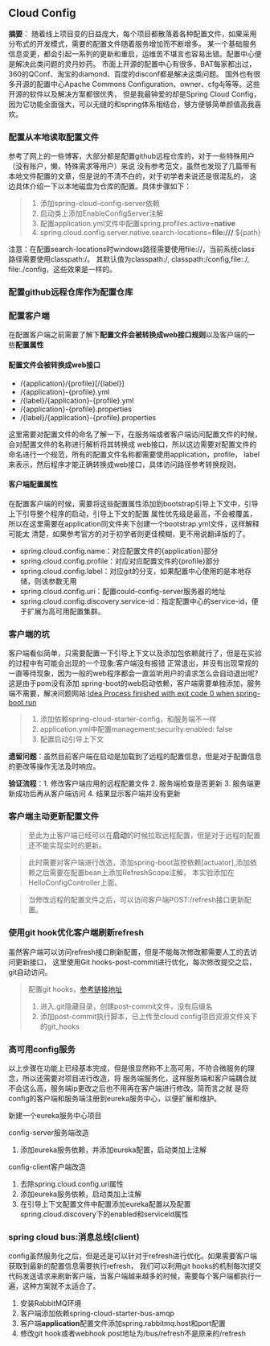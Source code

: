## Cloud Config 
**摘要**：
随着线上项目变的日益庞大，每个项目都散落着各种配置文件，如果采用分布式的开发模式，需要的配置文件随着服务增加而不断增多。
某一个基础服务信息变更，都会引起一系列的更新和重启，运维苦不堪言也容易出错。配置中心便是解决此类问题的灵丹妙药。
市面上开源的配置中心有很多，BAT每家都出过，360的QConf、淘宝的diamond、百度的disconf都是解决这类问题。
国外也有很多开源的配置中心Apache Commons Configuration、owner、cfg4j等等。这些开源的软件以及解决方案都很优秀，
但是我最钟爱的却是Spring Cloud Config，因为它功能全面强大，可以无缝的和spring体系相结合，够方便够简单颜值高我喜欢。
### 配置从本地读取配置文件
参考了网上的一些博客，大部分都是配置github远程仓库的，对于一些特殊用户（没有账户，懒，特殊需求等用户）来说
没有参考范文，虽然也发现了几篇带有本地文件配置的文章，但是说的不清不白的，对于初学者来说还是很混乱的，
这边具体介绍一下以本地磁盘为仓库的配置。具体步骤如下：

> 1. 添加spring-cloud-config-server依赖
> 2. 启动类上添加EnableConfigServer注解
> 3. 配置application.yml文件中配置spring.profiles.active=**native**
> 4. spring.cloud.config.server.native.search-locations=**file:///** ${path}

注意：在配置search-locations时windows路径需要使用file://，当前系统class路径需要使用classpath:/。
其默认值为classpath:/, classpath:/config,file:./, file:./config，这些效果是一样的。

### 配置github远程仓库作为配置仓库

### 配置客户端
在配置客户端之前需要了解下**配置文件会被转换成web接口规则**以及客户端的一些**配置属性**
#### 配置文件会被转换成web接口
+ /{application}/{profile}[/{label}]
+ /{application}-{profile}.yml
+ /{label}/{application}-{profile}.yml
+ /{application}-{profile}.properties
+ /{label}/{application}-{profile}.properties

这里需要对配置文件的命名了解一下，在服务端或者客户端访问配置文件的时候，会对配置文件的名称进行解析将其转换成
web接口，所以这边需要对配置文件的命名进行一个规范，所有的配置文件名称都需要使用application，profile，
label来表示，然后程序才能正确转换成web接口，具体访问路径参考转换规则。
#### 客户端配置属性
在配置客户端的时候，需要将这些配置属性添加到bootstrap引导上下文中，引导上下引导整个程序的启动，引导上下文的配置
属性优先级是最高，不会被覆盖，所以在这里需要在application同文件夹下创建一个bootstrap.yml文件，这样解释可能太
清楚，如果参考官方的对于初学者则更佳模糊，更不用说翻译版的了。
+ spring.cloud.config.name：对应配置文件的{application}部分
+ spring.cloud.config.profile：对应对应配置文件的{profile}部分
+ spring.cloud.config.label：对应git的分支，如果配置中心使用的是本地存储，则该参数无用
+ spring.cloud.config.uri：配置could-config-server服务器的地址
+ spring.cloud.config.discovery.service-id：指定配置中心的service-id，便于扩展为高可用配置集群。

### 客户端的坑
客户端看似简单，只需要配置一下引导上下文以及添加包依赖就行了，但是在实验的过程中有可能会出现的一个现象:客户端没有报错
正常退出，并没有出现常规的一直等待现象，因为一般的web程序都会一直监听用户的请求怎么会自动退出呢?这是由于pom没有添加
spring-boot的web启动依赖，客户端需要单独添加，服务端不需要，解决问题网站:[Idea Process finished with exit code 0 when spring-boot run
](https://stackoverflow.com/questions/32758996/intellij-process-finished-with-exit-code-0-when-spring-boot-run)

> 1. 添加依赖spring-cloud-starter-config，和服务端不一样
> 2. application.yml中配置management:security:enabled: false
> 3. 配置启动引导上下文

**遗留问题**：虽然目前客户端在启动是加载到了远程的配置信息，但是对于配置信息的更改等操作无法及时响应。

**验证流程**：1. 修改客户端应用的远程配置文件 2. 服务端检查是否更新 3. 服务端更新成功后再从客户端访问 4. 结果显示客户端并没有更新
### 客户端主动更新配置文件
> 至此为止客户端已经可以在**启动**的时候拉取远程配置，但是对于远程的配置还不能实现实时的更新。

> 此时需要对客户端进行改造，添加spring-boot监控依赖[actuator],添加依赖之后需要在配置bean上添加RefreshScope注解，
本实验添加在HelloConfigController上面。

> 当修改远程的配置文件之后，可以访问客户端POST:/refresh接口更新配置。
### 使用git hook优化客户端刷新refresh
虽然客户端可以访问refresh接口刷新配置，但是不能每次修改都需要人工的去访问更新接口，
这里使用Git hooks-post-commit进行优化，每次修改提交之后，git自动访问。
> 配置git hooks，[参考链接地址](https://stackoverflow.com/questions/5697210/msysgit-error-with-hooks-git-error-cannot-spawn-git-hooks-post-commit-no-su)
> 1. 进入.git隐藏目录，创建post-commit文件，没有后缀名
> 2. 添加post-commit执行脚本，已上传至cloud config项目资源文件夹下的git_hooks
### 高可用config服务
以上步骤在功能上已经基本完成，但是很显然称不上高可用，不符合微服务的理念，所以还需要对项目进行改造，将
服务端服务化，这样服务端和客户端耦合就不会这么高，服务端ip更改之后也不用再在客户端进行修改。简而言之就
是将config的客户端和服务端注册到eureka服务中心，以便扩展和维护。

新建一个eureka服务中心项目

config-server服务端改造
1. 添加eureka服务依赖，并添加eureka配置，启动类加上注解

config-client客户端改造
1. 去除spring.cloud.config.uri属性
2. 添加eureka服务依赖，启动类加上注解
3. 在引导上下文配置文件中配置添加eureka配置以及配置spring.cloud.discovery下的enabled和serviceId属性  

### spring cloud bus:消息总线(client)
config虽然服务化之后，但是还是可以针对于refresh进行优化。如果需要客户端获取到最新的配置信息需要执行refresh，
我们可以利用git hooks的机制每次提交代码发送请求来刷新客户端，当客户端越来越多的时候，需要每个客户端都执行一遍，这种方案就不太适合了。
1. 安装RabbitMQ环境
2. 客户端添加依赖spring-cloud-starter-bus-amqp
3. 客户端**application**配置文件添加spring.rabbitmq.host和port配置
4. 修改git hook或者webhook post地址为/bus/refresh不是原来的/refresh
